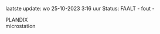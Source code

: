 laatste update: 
wo 25-10-2023  3:16   uur 
Status: FAALT - fout - 
<div class="service R">PLANDIX</div><div class="service Y">microstation</div>